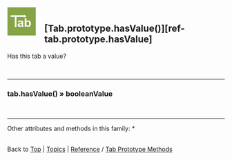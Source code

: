 <a name="top" ></a>

<img src="../img/tab-logo66.png" alt="Tab logo" align="left" style="float:left; margin-top:-22px;" /><img src="../img/1x1.png" align="left" style="float:left;" height="44" width="20" />
## [Tab.prototype.hasValue()][ref-tab.prototype.hasValue]

Has this tab a value?

<br />

---
### tab.hasValue() » booleanValue

<br />

---

Other attributes and methods in this family:
* 



<br /> Back to [Top] | [Topics] | [Reference] / [Tab Prototype Methods][ref-tab-prototype-methods] <br />





[top]:       #top                        "back to the top of this page"
[topics]:    /doc/topics.md#topics       "back to the 'Topics' section"
[reference]: /doc/reference.md#reference "back to the 'Reference' section"



[topic-the-basics]:                              /doc/topics.md#the-basics                                  "more topics under 'The Basics'"
[topic-where-are-tabs-helping]:                  /doc/topics.md#where-are-tabs-helping                      "more topics under 'Where Are Tabs Helping'"
[topic-where-are-tabs-lacking]:                  /doc/topics.md#where-are-tabs-lacking                      "more topics under 'Where Are Tabs Lacking'"



[topic-a-basic-tab]:                             /doc/topics/a-basic-tab.md#top                             "A Basic Tab: creating and using a basic Tab object."
[topic-a-basic-callback]:                        /doc/topics/a-basic-callback.md#top                        "A Basic Callback: using a Tab object to handle callbacks."
[topic-a-basic-promise]:                         /doc/topics/a-basic-promise.md#top                         "A Basic Promise: using a Tab object as a promise."
[topic-basic-lazy-evaluation]:                   /doc/topics/basic-lazy-evaluation.md#top                   "Basic Lazy Evaluation: ..."
[topic-basic-concurrent-computing]:              /doc/topics/basic-concurrent-computing.md#top              "Basic Concurrent Computing: ..."

[topic-keeping-clean-callback-signatures]:       /doc/topics/keeping-clean-callback-signatures.md#top       "Keeping Clean Callback Signatures: ..."
[topic-shallow-callback-nesting]:                /doc/topics/shallow-callback-nesting.md#top                "Shallow Callback Nesting: ..."
[topic-top-down-control-flow]:                   /doc/topics/top-down-control-flow.md#top                   "Top-Down Control Flow: ..."
[topic-predicting-execution-order]:              /doc/topics/predicting-execution-order.md#top              "Predicting Execution Order: ..."
[topic-modular-decomposition]:                   /doc/topics/modular-decomposition.md#top                   "Modular Decomposition: ..."
[topic-aspect-oriented-programming]:             /doc/topics/aspect-oriented-programming].md#top            "Aspect Oriented Programming: ..."
[topic-exception-style-error-propagation]:       /doc/topics/exception-style-error-propagation.md#top       "Exception Style Error Propagation: ..."
[topic-monitoring-function-calls]:               /doc/topics/monitoring-function-calls.md#top               "Monitoring Function Calls: ..."
[topic-throttling-execution]:                    /doc/topics/throttling-execution.md#top                    "Throttling Execution: ..."
[topic-cancelling-execution]:                    /doc/topics/cancelling-execution.md#top                    "Cancelling Execution: ..."
[topic-timing-out-execution]:                    /doc/topics/timing-out-execution.md#top                    "Timing Out Execution: ..."
[topic-delaying-execution]:                      /doc/topics/delaying-execution.md#top                      "Delaying Execution: ..."
[topic-prioritizing-execution]:                  /doc/topics/prioritizing-execution.md#top                  "Prioritizing Execution: ..."
[topic-lazy-evaluation]:                         /doc/topics/lazy-evaluation.md#top                         "Lazy Evaluation: !!! thinking hard !!!"
[topic-working-with-remote-objects]:             /doc/topics/working-with-remote-objects.md#top             "Working With Remote Objects: ..."
[topic-enumerating-tabs]:                        /doc/topics/enumerating-tabs.md#top                        "Enumerating Tabs: ..."
[topic-iterating-tabs]:                          /doc/topics/iterating-tabs.md#top                          "Iterating Tabs: ..."
[topic-generating-tabs]:                         /doc/topics/generating-tabs.md#top                         "Generating Tabs: ..."
[topic-joining-results-from-parallel-execution]: /doc/topics/joining-results-from-parallel-execution.md#top "Joining Results From Parallel Execution: ..."
[topic-synchronizing-execution]:                 /doc/topics/synchronizing-execution.md#top                 "Synchronizing Execution: ..."
[topic-isolating-information-providers]:         /doc/topics/isolating-information-providers.md#top         "Isolating Information Providers: ..."
[topic-isolating-information-consumers]:         /doc/topics/isolating-information-consumers.md#top         "Isolating Information Consumers: ..."

[topic-debugging-asynchronous-events]:           /doc/topics/debugging-asynchronous-events.md#top           "Debugging Asynchronous Events: ..."



[ref-tab-object]:                   #tab-object                                        "more attributes and methods under 'Tab Object'"
[ref-tab-constructor]:              #tab-constructor                                   "more attributes and methods under 'Tab Constructor'"
[ref-tab-constructor-attributes]:   #tab-constructor-attributes                        "more attributes under 'Tab Constructor Attributes'"
[ref-tab-constructor-methods]:      #tab-constructor-methods                           "more methods under 'Tab Constructor Methods'"
[ref-tab-prototype-methods]:        #tab-prototype-methods                             "more methods under 'Tab Prototype Methods'"
[ref-tab-instance-methods]:         #tab-instance-methods                              "more methods under 'Tab Instance Methods'"
[ref-other-elements]:               #other-elements                                    "more methods under 'Other Elements'"



[ref-new-tab]:                      /doc/reference/new-tab.md#top                      "new Tab(): construct a new tab, delegate if needed."
[ref-tab]:                          /doc/reference/tab.md#top                          "Tab(): convert to a tab, create a new tab if required."

[ref-tab.context]:                  /doc/reference/tab.context.md#top                  "Tab.context: ..."
[ref-tab.version]:                  /doc/reference/tab.version.md#top                  "Tab.version: version of this Tab library."

[ref-tab.construct]:                /doc/reference/tab.construct.md#top                "Tab.construct(): construct a new tab, delegate if needed."
[ref-tab.convert]:                  /doc/reference/tab.convert.md#top                  "Tab.convert(): convert to a tab, create a new tab if required."
[ref-tab.create]:                   /doc/reference/tab.construct.md#top                "Tab.create(): create a new tab, fulfill if needed."
[ref-tab.is-tab]:                   /doc/reference/tab.is-tab.md#top                   "Tab.isTab: was the given object created by this Tab library?"
[ref-tab.like-tab]:                 /doc/reference/tab.like-tab.md#top                 "Tab.likeTab: ..."
[ref-tab.when]:                     /doc/reference/tab.when.md#top                     "Tab.when: ..."

[ref-tab.prototype.cancel]:         /doc/reference/tab.prototype.cancel.md#top         "Tab.prototype.cancel(): ..."
[ref-tab.prototype.catch]:          /doc/reference/tab.prototype.catch.md#top          "Tab.prototype.catch(): process error notifications for this tab."
[ref-tab.prototype.count]:          /doc/reference/tab.prototype.count.md#top          "Tab.prototype.count(): ..."
[ref-tab.prototype.defer]:          /doc/reference/tab.prototype.defer.md#top          "Tab.prototype.defer(): convert a function to use this tab to store its result."
[ref-tab.prototype.defer-with]:     /doc/reference/tab.prototype.defer-with.md#top     "Tab.prototype.deferWith(): ..."
[ref-tab.prototype.define]:         /doc/reference/tab.prototype.define.md#top         "Tab.prototype.define(): ..."
[ref-tab.prototype.delegate]:       /doc/reference/tab.prototype.delegate.md#top       "Tab.prototype.delegate(): !!! where are my glasses? !!!"
[ref-tab.prototype.do]:             /doc/reference/tab.prototype.do.md#top             "Tab.prototype.do(): create an notification processing scope for this tab."
[ref-tab.prototype.end]:            /doc/reference/tab.prototype.end.md#top            "Tab.prototype.end(): ..."
[ref-tab.prototype.evaluate]:       /doc/reference/tab.prototype.evaluate.md#top       "Tab.prototype.evaluate(): ..."
[ref-tab.prototype.eventually]:     /doc/reference/tab.prototype.eventually.md#top     "Tab.prototype.eventually(): filter out progress notifications for this tab."
[ref-tab.prototype.finally]:        /doc/reference/tab.prototype.finally.md#top        "Tab.prototype.finally(): process value and error notifications for this tab."
[ref-tab.prototype.fulfill]:        /doc/reference/tab.prototype.fulfill.md#top        "Tab.prototype.fulfill(): settle this tab with a value."
[ref-tab.prototype.has-error]:      /doc/reference/tab.prototype.has-error.md#top      "Tab.prototype.hasError(): has this tab an error?"
[ref-tab.prototype.has-progressed]: /doc/reference/tab.prototype.has-progressed.md#top "Tab.prototype.hasProgressed(): has this tab progressed?"
[ref-tab.prototype.has-settled]:    /doc/reference/tab.prototype.has-settled.md#top    "Tab.prototype.hasSettled(): has this tab settled?"
[ref-tab.prototype.has-value]:      /doc/reference/tab.prototype.has-value.md#top      "Tab.prototype.hasValue(): has this tab a value?"
[ref-tab.prototype.is-delegating]:  /doc/reference/tab.prototype.is-delegating.md#top  "Tab.prototype.isDelegating(): ..."
[ref-tab.prototype.is-settling]:    /doc/reference/tab.is-settling.md#top              "Tab.prototype.isSettling: are progress notifications being filtered out for this tab?"
[ref-tab.prototype.raise]:          /doc/reference/tab.prototype.raise.md#top          "Tab.prototype.raise(): ..."
[ref-tab.prototype.reject]:         /doc/reference/tab.prototype.reject.md#top         "Tab.prototype.reject(): settle this tab with an error."
[ref-tab.prototype.settle]:         /doc/reference/tab.prototype.settle.md#top         "Tab.prototype.settle(): settle this tab without changing its current value or error."
[ref-tab.prototype.then]:           /doc/reference/tab.prototype.then.md#top           "Tab.prototype.then(): ..."
[ref-tab.prototype.throw]:          /doc/reference/tab.prototype.throw.md#top          "Tab.prototype.throw(): set an error for this tab."
[ref-tab.prototype.to-string]:      /doc/reference/tab.prototype.to-string.md#top      "Tab.prototype.toString(): get a string representation for this tab."
[ref-tab.prototype.try]:            /doc/reference/tab.prototype.try.md#top            "Tab.prototype.try(): process value notifications for this tab."
[ref-tab.prototype.undelegate]:     /doc/reference/tab.prototype.undelegate.md#top     "Tab.prototype.undelegate(): ..."
[ref-tab.prototype.update]:         /doc/reference/tab.prototype.update.md#top         "Tab.prototype.update(): set a value for this tab."
[ref-tab.prototype.value-of]:       /doc/reference/tab.prototype.value-of.md#top       "Tab.prototype.valueOf(): get the principal value of this tab."
[ref-tab.prototype.wrap]:           /doc/reference/tab.prototype.wrap.md#top           "Tab.prototype.wrap(): ..."

[ref-tab._delegate]:                /doc/reference/tab._delegate.md#top                "tab._delegate(): ..."
[ref-tab._is-delegating]:           /doc/reference/tab._is-delegating.md#top           "tab._is-delegating(): ..."
[ref-tab._trap]:                    /doc/reference/tab._trap.md#top                    "tab._trap(): ..."
[ref-tab._undelegate]:              /doc/reference/tab._undelegate.md#top              "tab._undelegate(): ..."

[ref-scoping-function]:             /doc/reference/scoping-function.md#top             "scopingFunction: a function used as an argument in scoping Tab methods."
[ref-processor-function]:           /doc/reference/processor-function.md#top           "processorFunction: a function used as an argument in processing Tab methods."
